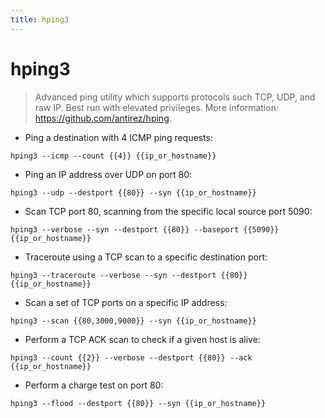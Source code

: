 ```yaml
---
title: hping3
---
```

# hping3

> Advanced ping utility which supports protocols such TCP, UDP, and raw IP.
> Best run with elevated privileges.
> More information: <https://github.com/antirez/hping>.

- Ping a destination with 4 ICMP ping requests:

`hping3 --icmp --count {{4}} {{ip_or_hostname}}`

- Ping an IP address over UDP on port 80:

`hping3 --udp --destport {{80}} --syn {{ip_or_hostname}}`

- Scan TCP port 80, scanning from the specific local source port 5090:

`hping3 --verbose --syn --destport {{80}} --baseport {{5090}} {{ip_or_hostname}}`

- Traceroute using a TCP scan to a specific destination port:

`hping3 --traceroute --verbose --syn --destport {{80}} {{ip_or_hostname}}`

- Scan a set of TCP ports on a specific IP address:

`hping3 --scan {{80,3000,9000}} --syn {{ip_or_hostname}}`

- Perform a TCP ACK scan to check if a given host is alive:

`hping3 --count {{2}} --verbose --destport {{80}} --ack {{ip_or_hostname}}`

- Perform a charge test on port 80:

`hping3 --flood --destport {{80}} --syn {{ip_or_hostname}}`
